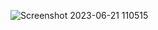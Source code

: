 
![Screenshot 2023-06-21 110515](https://github.com/chutien01/Mobile/assets/88241486/a8fe1a53-8eaf-4440-b1f6-fa6595c7cc64)
